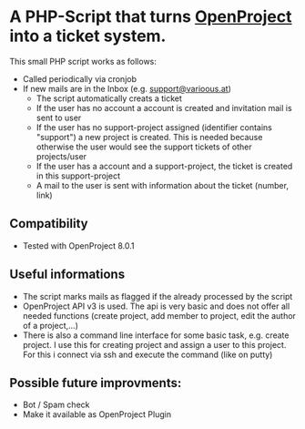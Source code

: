 # A PHP-Script that turns [OpenProject](https://www.openproject.org/) into a ticket system.
This small PHP script works as follows:
* Called periodically via cronjob
* If new mails are in the Inbox (e.g. support@varioous.at)
  * The script automatically creats a ticket
  * If the user has no account a account is created and invitation mail is sent to user 
  * If the user has no support-project assigned (identifier contains "support") a new project is created. This is needed because otherwise the user would see the support tickets of other projects/user
  * If the user has a account and a support-project, the ticket is created in this support-project
  * A mail to the user is sent with information about the ticket (number, link)

## Compatibility
* Tested with OpenProject 8.0.1

## Useful informations
* The script marks mails as flagged if the already processed by the script
* OpenProject API v3 is used. The api is very basic and does not offer all needed functions (create project, add member to project, edit the author of a project,...)
* There is also a command line interface for some basic task, e.g. create project. I use this for creating project and assign a user to this project. For this i connect via ssh and execute the command (like on putty)

## Possible future improvments:
* Bot / Spam check
* Make it available as OpenProject Plugin
